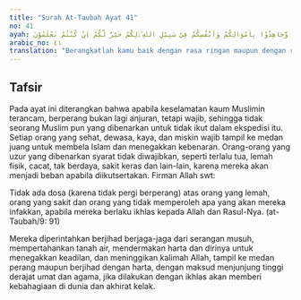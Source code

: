 ```yaml
---
title: "Surah At-Taubah Ayat 41"
no: 41
ayah: اِنْفِرُوْا خِفَافًا وَّثِقَالًا وَّجَاهِدُوْا بِاَمْوَالِكُمْ وَاَنْفُسِكُمْ فِيْ سَبِيْلِ اللّٰهِ ۗذٰلِكُمْ خَيْرٌ لَّكُمْ اِنْ كُنْتُمْ تَعْلَمُوْنَ 
arabic_no: ٤١
translation: "Berangkatlah kamu baik dengan rasa ringan maupun dengan rasa berat, dan berjihadlah dengan harta dan jiwamu di jalan Allah. Yang demikian itu adalah lebih baik bagimu jika kamu mengetahui."
---
```


## Tafsir

Pada ayat ini diterangkan bahwa apabila keselamatan kaum Muslimin terancam, berperang bukan lagi anjuran, tetapi wajib, sehingga tidak seorang Muslim pun yang dibenarkan untuk tidak ikut dalam ekspedisi itu. Setiap orang yang sehat, dewasa, kaya, dan miskin wajib tampil ke medan juang untuk membela Islam dan menegakkan kebenaran. Orang-orang yang uzur yang dibenarkan syarat tidak diwajibkan, seperti terlalu tua, lemah fisik, cacat, tak berdaya, sakit keras dan lain-lain, karena mereka akan menjadi beban apabila diikutsertakan. Firman Allah swt:

Tidak ada dosa (karena tidak pergi berperang) atas orang yang lemah, orang yang sakit dan orang yang tidak memperoleh apa yang akan mereka infakkan, apabila mereka berlaku ikhlas kepada Allah dan Rasul-Nya. (at-Taubah/9: 91)

Mereka diperintahkan berjihad berjaga-jaga dari serangan musuh, mempertahankan tanah air, mendermakan harta dan dirinya untuk menegakkan keadilan, dan meninggikan kalimah Allah, tampil ke medan perang maupun berjihad dengan harta, dengan maksud menjunjung tinggi derajat umat dan agama, jika dilakukan dengan ikhlas akan memberi kebahagiaan di dunia dan akhirat kelak.